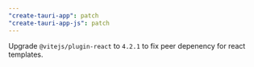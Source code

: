 ```yaml
---
"create-tauri-app": patch
"create-tauri-app-js": patch
---
```


Upgrade `@vitejs/plugin-react` to `4.2.1` to fix peer depenency for react templates.